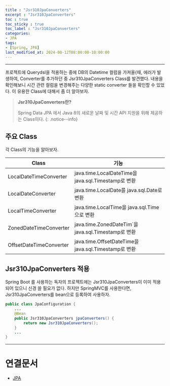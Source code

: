```yaml
---
title : "Jsr310JpaConverters"
excerpt : "Jsr310JpaConverters"
toc : true
toc_sticky : true
toc_label : "Jsr310JpaConverters"
categories:
- JPA
tags:
- [Spring, JPA]
last_modified_at: 2024-08-12T08:00:00-10:00:00
---
```

  
---
  
 프로젝트에 Querydsl을 적용하는 중에 DB의 Datetime 컬럼을 가져올{때, 에러가 발생하여, Converter를 추가하던 중 Jsr310JpaConverters Class를 발견했다. 내용을 확인해보니 시간 관련 컬럼을 변경해주는 다양한 static converter 들을 확인할 수 있었다. 이 유용한 Class에 대해서 좀 더 알아보자.
  
> **Jsr310JpaConverters란?**  
>
> Spring Data JPA 에서 Java 8의 새로운 날짜 및 시간 API 지원을 위해 제공하는 Class이다. 
{: .notice--info}  
  
## 주요 Class
 각 Class의 기능을 알아보자.

| Class                   | 기능                                               |
| ----------------------- | ------------------------------------------------ |
| LocalDateTimeConverter  | java.time.LocalDateTime을 java.sql.Timestamp로 변환  |
| LocalDateConverter      | java.time.LocalDate를 java.sql.Date로 변환           |
| LocalTimeConverter      | java.time.LocalTime을 java.sql.Time으로 변환          |
| ZonedDateTimeConverter  | java.time.ZonedDateTim`을 java.sql.Timestamp로 변환  |
| OffsetDateTimeConverter | java.time.OffsetDateTime을 java.sql.Timestamp로 변환 |
  
## Jsr310JpaConverters 적용
 Spring Boot 를 사용하는 독자의 프로젝트에는 Jsr310JpaConverters이 이미 적용되어 있으니 신경 쓸 필요가 없다. 하지만 SpringMVC를 사용한다면, Jsr310JpaConverters를 bean으로 등록하여 사용하자.
  
```java
public class JpaConfiguration {
	...
	@Bean  
	public Jsr310JpaConverters jpaConverters() {  
	    return new Jsr310JpaConverters();  
	}
	...
}
```
  
---
  
# 연결문서
- [JPA](../../jpa/jpa-JPA)